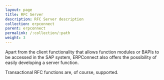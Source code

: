 ```yaml
---
layout: page
title: RFC Server
description: RFC Server description
collection: erpconnect
parent: erpconnect
permalink: /:collection/:path
weight: 3
---
```


Apart from the client functionality that allows function modules or BAPIs to be accessed in the SAP system, ERPConnect also offers the possibility of easily developing a server function.

Transactional RFC functions are, of course, supported. 
